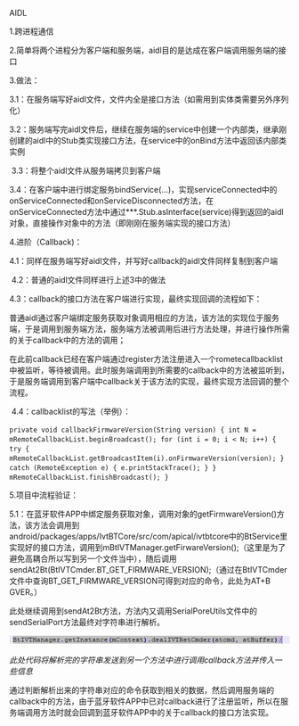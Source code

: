 AIDL

1.跨进程通信

2.简单将两个进程分为客户端和服务端，aidl目的是达成在客户端调用服务端的接口

3.做法：

​	3.1：在服务端写好aidl文件，文件内全是接口方法（如需用到实体类需要另外序列化）

​	3.2：服务端写完aidl文件后，继续在服务端的service中创建一个内部类，继承刚创建的aidl中的Stub类实现接口方法，在service中的onBind方法中返回该内部类实例

​	3.3：将整个aidl文件从服务端拷贝到客户端

​	3.4：在客户端中进行绑定服务bindService(...)，实现serviceConnected中的onServiceConnected和onServiceDisconnected方法，在onServiceConnected方法中通过***.Stub.asInterface(service)得到返回的aidl对象，直接操作对象中的方法（即刚刚在服务端实现的接口方法）

4.进阶（Callback)：

​	4.1：同样在服务端写好aidl文件，并写好callback的aidl文件同样复制到客户端

​	4.2：普通的aidl文件同样进行上述3中的做法

​	4.3：callback的接口方法在客户端进行实现，最终实现回调的流程如下：

​	普通aidl通过客户端绑定服务获取对象调用相应的方法，该方法的实现位于服务端，于是调用到服务端方法，服务端方法被调用后进行方法处理，并进行操作所需的关于callback中的方法的调用；

​	在此前callback已经在客户端通过register方法注册进入一个rometecallbacklist中被监听，等待被调用。此时服务端调用到所需要的callback中的方法被监听到，于是服务端调用到客户端中callback关于该方法的实现，最终实现方法回调的整个流程。

​	4.4：callbacklist的写法（举例）：

`private void callbackFirmwareVersion(String version)
	{
		int N = mRemoteCallbackList.beginBroadcast();
		for (int i = 0; i < N; i++)
		{
			try
			{
				mRemoteCallbackList.getBroadcastItem(i).onFirmwareVersion(version);
			}
			catch (RemoteException e)
			{
				e.printStackTrace();
			}
		}
		mRemoteCallbackList.finishBroadcast();
	}`

5.项目中流程验证：

​	5.1：在蓝牙软件APP中绑定服务获取对象，调用对象的getFirmwareVersion()方法，该方法会调用到android/packages/apps/IvtBTCore/src/com/apical/ivtbtcore中的BtService里实现好的接口方法，调用到mBtIVTManager.getFirwareVersion();（这里是为了避免高耦合所以写到另一个文件当中），随后调用sendAt2Bt(BtIVTCmder.BT_GET_FIRMWARE_VERSION);（通过在BtIVTCmder文件中查询BT_GET_FIRMWARE_VERSION可得到对应的命令，此处为AT+B GVER。）

​		此处继续调用到sendAt2Bt方法，方法内又调用SerialPoreUtils文件中的sendSerialPort方法最终对字符串进行解析。

![image-20200709173301265](..\img\aidl.png)

*此处代码将解析完的字符串发送到另一个方法中进行调用callback方法并传入一些信息*

​	通过判断解析出来的字符串对应的命令获取到相关的数据，然后调用服务端的callback中的方法，由于蓝牙软件APP中已对callback进行了注册监听，所以在服务端调用方法时就会回调到蓝牙软件APP中的关于callback的接口方法实现。

